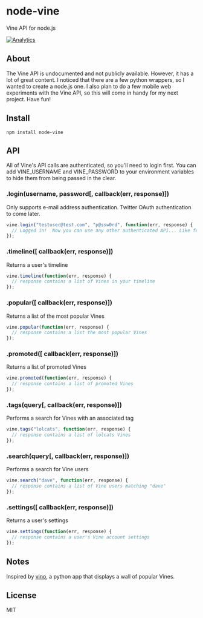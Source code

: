 # node-vine

  Vine API for node.js

[![Analytics](https://ga-beacon.appspot.com/UA-46813537-1/node-vine?pixel)](https://github.com/mstuart/node-vine)

## About

  The Vine API is undocumented and not publicly available.  However, it has a lot of great content.  I noticed that there are a few python wrappers, so I wanted to create a node.js one.  I also plan to do a few mobile web experiments with the Vine API, so this will come in handy for my next project.  Have fun!

## Install

```
npm install node-vine
```
  
## API

  All of Vine's API calls are authenticated, so you'll need to login first.  You can add VINE_USERNAME and VINE_PASSWORD to your environment variables to hide them from being passed in the clear.

### .login(username, password[, callback(err, response)])

  Only supports e-mail address authentication. Twitter OAuth authentication to come later.
  
```js
vine.login("testuser@test.com", "p@ssw0rd", function(err, response) {
  // Logged in!  Now you can use any other authenticated API... Like fetching your timeline or the most popular videos.
});
```
### .timeline([ callback(err, response)])

  Returns a user's timeline
  
```js
vine.timeline(function(err, response) {
  // response contains a list of Vines in your timeline
});
```

### .popular([ callback(err, response)])

  Returns a list of the most popular Vines

```js
vine.popular(function(err, response) {
  // response contains a list the most popular Vines
});
```

### .promoted([ callback(err, response)])

  Returns a list of promoted Vines
  
```js
vine.promoted(function(err, response) {
  // response contains a list of promoted Vines
});
```

### .tags(query[, callback(err, response)])

  Performs a search for Vines with an associated tag
  
```js
vine.tags("lolcats", function(err, response) {
  // response contains a list of lolcats Vines
});
```

### .search(query[, callback(err, response)])

  Performs a search for Vine users
  
```js
vine.search("dave", function(err, response) {
  // response contains a list of Vine users matching "dave"
});
```

### .settings([ callback(err, response)])

  Returns a user's settings
  
```js
vine.settings(function(err, response) {
  // response contains a user's Vine account settings
});
```

## Notes

  Inspired by [vino](https://github.com/starlock/vino), a python app that displays a wall of popular Vines.

## License

  MIT
